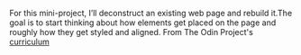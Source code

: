 For this mini-project, I’ll deconstruct an existing web page and rebuild it.The goal is to start thinking about how elements get placed on the page and roughly how they get styled and aligned.
From The Odin Project's [curriculum](http://www.theodinproject.com/courses/web-development-101/lessons/html-css)